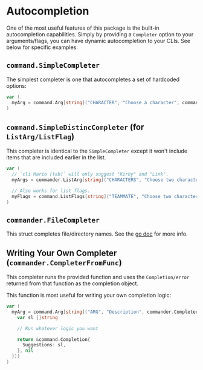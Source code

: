 # Autocompletion

One of the most useful features of this package is the built-in autocompletion capabilities. Simply by providing a `Completer` option to your arguments/flags, you can have dynamic autocompletion to your CLIs. See below for specific examples.

## `command.SimpleCompleter`

The simplest completer is one that autocompletes a set of hardcoded options:

```go
var (
  myArg = command.Arg[string]("CHARACTER", "Choose a character", command.SimpleCompleter("Mario", "Kirby", "Link")
)
```

## `command.SimpleDistincCompleter` (for `ListArg/ListFlag`)

This completer is identical to the `SimpleCompleter` except it won't include items that are included earlier in the list.

```go
var (
  // `cli Mario [tab]` will only suggest "Kirby" and "Link".
  myArgs = commander.ListArg[string]("CHARACTERS", "Choose two characters", 2, 0 command.SimpleCompleter("Mario", "Kirby", "Link")

  // Also works for list flags.
  myFlags = command.ListFlags[string]("TEAMMATE", "Choose two characters", 2, 0 command.SimpleCompleter("Luigi", "Metaknight", "Zelda")
)
```

## `commander.FileCompleter`

This struct completes file/directory names. See the [go doc](TODO) for more info.

## Writing Your Own Completer (`commander.CompleterFromFunc`)

This completer runs the provided function and uses the `Completion/error` returned from that function as the completion object.

This function is most useful for writing your own completion logic:

```go
var (
  myArg = command.Arg[string]("ARG", "Description", commander.CompleterFromFunc(func(s string, d *command.Data) (*command.Completion, error) {
    var sl []string

    // Run whatever logic you want

    return &command.Completion{
      Suggestions: sl,
    }, nil
  }))
)
```
